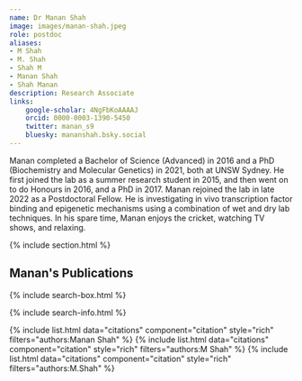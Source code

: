 ```yaml
---
name: Dr Manan Shah  
image: images/manan-shah.jpeg
role: postdoc
aliases:
- M Shah
- M. Shah
- Shah M
- Manan Shah
- Shah Manan
description: Research Associate
links:
    google-scholar: 4NgFbKoAAAAJ
    orcid: 0000-0003-1390-5450
    twitter: manan_s9
    bluesky: mananshah.bsky.social
---
```


Manan completed a Bachelor of Science (Advanced) in 2016 and a PhD (Biochemistry and Molecular Genetics) in 2021, both at UNSW Sydney. He first joined the lab as a summer research student in 2015, and then went on to do Honours in 2016, and a PhD in 2017. Manan rejoined the lab in late 2022 as a Postdoctoral Fellow. He is investigating in vivo transcription factor binding and epigenetic mechanisms using a combination of wet and dry lab techniques. In his spare time, Manan enjoys the cricket, watching TV shows, and relaxing. 

{% include section.html %}
## Manan's Publications
{% include search-box.html %}

{% include search-info.html %}

{% include list.html data="citations" component="citation" style="rich" filters="authors:Manan Shah" %}
{% include list.html data="citations" component="citation" style="rich" filters="authors:M Shah" %}
{% include list.html data="citations" component="citation" style="rich" filters="authors:M\.Shah" %}

